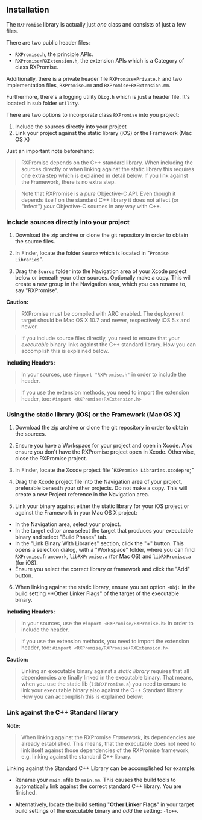 ## Installation

The `RXPromise` library is actually just _one_ class and consists of just a few files.

There are two public header files: 

 - `RXPromise.h`,  the principle APIs.
 - `RXPromise+RXExtension.h`, the extension APIs which is a Category of class RXPromise.
 
Additionally, there is a private header file `RXPromise+Private.h` and two implementation files, `RXPromise.mm` and `RXPromise+RXExtension.mm`.

Furthermore, there's a logging utility `DLog.h` which is just a header file. It's located in sub folder `utility`.


There are two options to incorporate class `RXPromise` into you project:

 1. Include the sources directly into your project
 2. Link your project against the static library (iOS) or the Framework (Mac OS X)

Just an important note beforehand:  

> RXPromise depends on the C++ standard library. When including the sources directly or when linking against the static library this requires one extra step which is explained in detail below. If you link against the Framework, there is no extra step.  

> Note that RXPromise is a *pure* Objective-C API. Even though it depends itself on the standard C++ library it does not affect (or "infect") *your* Objective-C sources in any way with C++.



### Include sources directly into your project

   1. Download the zip archive or clone the git repository in order to obtain the source files. 
   
   1. In Finder, locate the folder `Source` which is located in "`Promise Libraries`". 

   1. Drag the `Source` folder into the Navigation area of your Xcode project below or beneath your other sources. Optionally make a copy. This will create a new group in the Navigation area, which you can rename to, say "RXPromise".
   
**Caution:**
> RXPromise must be compiled with ARC enabled. The deployment target should be Mac OS X 10.7 and newer, respectively iOS 5.x and newer.

> If you include source files directly, you need to ensure that your _executable_ binary links against the C++ standard library. How you can accomplish this is explained below.

**Including Headers:**

> In your sources, use  `#import "RXPromise.h"` in order to include the header. 

> If you use the extension methods, you need to import the extension header, too: `#import <RXPromise+RXExtension.h>`

 

### Using the static library (iOS) or the Framework (Mac OS X)

1. Download the zip archive or clone the git repository in order to obtain the sources. 

2. Ensure you have a Workspace for your project and open in Xcode. Also ensure you don't have the RXPromise project open in Xcode. Otherwise, close the RXPromise project. 

3. In Finder, locate the Xcode project file "`RXPromise Libraries.xcodeproj`" 

4. Drag the Xcode project file into the Navigation area of your project, preferable beneath your other projects. Do not make a copy. This will create a new Project reference in the Navigation area.

5. Link your binary against either the static library for your iOS project or against the Framework in your Mac OS X project:

- In the Navigation area, select your project. 
- In the target editor area select the target that produces your executable binary and select "Build Phases" tab. 
- In the "Link Binary With Libraries" section, click the "+" button. This opens a selection dialog, with a "Workspace" folder, where you can find `RXPromise.framework`, `libRXPromise.a` (for Mac OS) and `libRXPromise.a` (for iOS). 
- Ensure you select the correct library or framework and click the "Add" button.

6. When linking against the static library, ensure you set option `-ObjC` in the build setting **Other Linker Flags" of the target of the executable binary.

**Including Headers:**
> In your sources, use the `#import <RXPromise/RXPromise.h>` in order to include the header.

> If you use the extension methods, you need to import the extension header, too: `#import <RXPromise/RXPromise+RXExtension.h>`


**Caution:**
> Linking an executable binary against a _static library_ requires that all dependencies are finally linked in the executable binary. That means, when you use the static lib (`libRXPromise.a`) you need to ensure to link your executable binary also against the C++ Standard library. How you can accomplish this is explained below:


### Link against the C++ Standard library

 **Note:** 
> When linking against the RXPromise *Framework*, its dependencies are already established. This means, that the executable does not need to link itself against those dependencies of the RXPromise framework, e.g. linking against the standard C++ library.  


Linking against the Standard C++ Library can be accomplished for example:

  - Rename your `main.m`file to `main.mm`. This causes the build tools to automatically link against the correct standard C++ library. You are finished.

  - Alternatively, locate the build setting "**Other Linker Flags**" in your target build settings of the executable binary and *add* the setting: `-lc++`.
